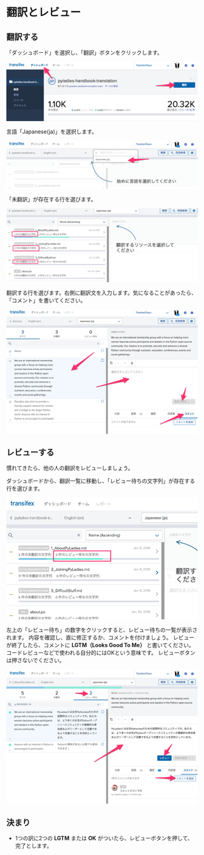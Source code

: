 # 翻訳とレビュー

## 翻訳する

「ダッシュボード」を選択し、「翻訳」ボタンをクリックします。

![user_01](images/readme/user_01.png)

言語「Japanese(ja)」を選択します。

![user_02](images/readme/user_02.png)

「未翻訳」が存在する行を選びます。

![user_03](images/readme/user_03.png)

翻訳する行を選びます。右側に翻訳文を入力します。気になることがあったら、「コメント」を書いてください。

![user_04](images/readme/user_04.png)

## レビューする
慣れてきたら、他の人の翻訳をレビューしましょう。

ダッシュボードから、翻訳一覧に移動し、「レビュー待ちの文字列」が存在する行を選びます。

![review_01](images/readme/review_01.png)

左上の「レビュー待ち」の数字をクリックすると、レビュー待ちの一覧が表示されます。
内容を確認し、直に修正するか、コメントを付けましょう。
レビューが終了したら、コメントに **LGTM（Looks Good To Me）** と書いてください。コードレビューなどで使われる自分的にはOKという意味です。
レビューボタンは押さないでください。

![review_02](images/readme/review_02.png)

## 決まり

- 1つの訳に2つの **LGTM** または **OK** がついたら、レビューボタンを押して、完了とします。
